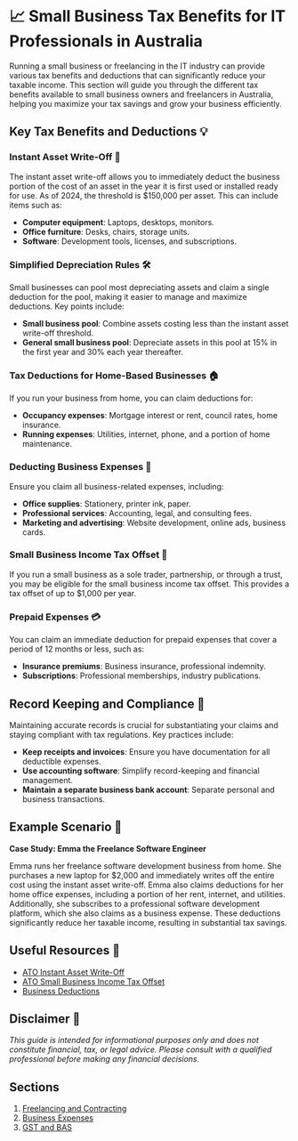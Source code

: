 # 📈 Small Business Tax Benefits for IT Professionals in Australia

Running a small business or freelancing in the IT industry can provide various tax benefits and deductions that can significantly reduce your taxable income. This section will guide you through the different tax benefits available to small business owners and freelancers in Australia, helping you maximize your tax savings and grow your business efficiently.

## Key Tax Benefits and Deductions 💡

### Instant Asset Write-Off 🚀

The instant asset write-off allows you to immediately deduct the business portion of the cost of an asset in the year it is first used or installed ready for use. As of 2024, the threshold is $150,000 per asset. This can include items such as:

- **Computer equipment**: Laptops, desktops, monitors.
- **Office furniture**: Desks, chairs, storage units.
- **Software**: Development tools, licenses, and subscriptions.

### Simplified Depreciation Rules 🛠️

Small businesses can pool most depreciating assets and claim a single deduction for the pool, making it easier to manage and maximize deductions. Key points include:

- **Small business pool**: Combine assets costing less than the instant asset write-off threshold.
- **General small business pool**: Depreciate assets in this pool at 15% in the first year and 30% each year thereafter.

### Tax Deductions for Home-Based Businesses 🏠

If you run your business from home, you can claim deductions for:

- **Occupancy expenses**: Mortgage interest or rent, council rates, home insurance.
- **Running expenses**: Utilities, internet, phone, and a portion of home maintenance.

### Deducting Business Expenses 📑

Ensure you claim all business-related expenses, including:

- **Office supplies**: Stationery, printer ink, paper.
- **Professional services**: Accounting, legal, and consulting fees.
- **Marketing and advertising**: Website development, online ads, business cards.

### Small Business Income Tax Offset 🧾

If you run a small business as a sole trader, partnership, or through a trust, you may be eligible for the small business income tax offset. This provides a tax offset of up to $1,000 per year.

### Prepaid Expenses 💳

You can claim an immediate deduction for prepaid expenses that cover a period of 12 months or less, such as:

- **Insurance premiums**: Business insurance, professional indemnity.
- **Subscriptions**: Professional memberships, industry publications.

## Record Keeping and Compliance 📂

Maintaining accurate records is crucial for substantiating your claims and staying compliant with tax regulations. Key practices include:

- **Keep receipts and invoices**: Ensure you have documentation for all deductible expenses.
- **Use accounting software**: Simplify record-keeping and financial management.
- **Maintain a separate business bank account**: Separate personal and business transactions.

## Example Scenario 📘

**Case Study: Emma the Freelance Software Engineer**

Emma runs her freelance software development business from home. She purchases a new laptop for $2,000 and immediately writes off the entire cost using the instant asset write-off. Emma also claims deductions for her home office expenses, including a portion of her rent, internet, and utilities. Additionally, she subscribes to a professional software development platform, which she also claims as a business expense. These deductions significantly reduce her taxable income, resulting in substantial tax savings.

## Useful Resources 🔗

- [ATO Instant Asset Write-Off](https://www.ato.gov.au/business/depreciation-and-capital-expenses-and-allowances/simpler-depreciation-for-small-business/instant-asset-write-off/)
- [ATO Small Business Income Tax Offset](https://www.ato.gov.au/business/small-business-entity-concessions/in-detail/income-tax/small-business-income-tax-offset/)
- [Business Deductions](https://www.ato.gov.au/business/income-and-deductions-for-business/deductions/)

## Disclaimer 🚨

*This guide is intended for informational purposes only and does not constitute financial, tax, or legal advice. Please consult with a qualified professional before making any financial decisions.*

## Sections

1. [Freelancing and Contracting](freelancing.md)
2. [Business Expenses](business-expenses.md)
3. [GST and BAS](gst-and-bas.md)
